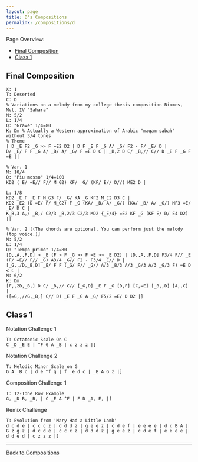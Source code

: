 ```yaml
---
layout: page
title: D's Compositions
permalink: /compositions/d
---
```


Page Overview:
* [Final Composition](#final-composition)
* [Class 1](#class-1)

## Final Composition
```
X: 1
T: Deserted
C: D
% Variations on a melody from my college thesis composition Biomes, Mvt. IV "Sahara"
M: 5/2
L: 1/4
Q: "Grave" 1/4=80
K: Dm % Actually a Western approximation of Arabic "maqam sabah" without 3/4 tones
% Theme
| D _E F2 _G >> F =E2 D2 | D F _E F _G A/ _G/ F2 - F/ _E/ D |
D/ _E/ F F _G A/ _B/ A/ _G/ F =E D C | _B,2 D C/ _B,// C// D _E F _G F =E ||

% Var. 1
M: 10/4
Q: "Piu mosso" 1/4=100
KD2 (_E/ =E// F// M_G2) KF/ _G/ (KF/ E// D//) ME2 D |

L: 1/8
KD2 _E F _E F M_G3 F/ _G/ KA _G KF2 M_E2 D3 C |
KD2 _E2 (D =E/ F/ M_G2) F _G (KA/ _B/ A/ _G/) (KA/ _B/ A/ _G/) MF3 =E/ _E/ D C |
K_B,3 A,/ _B,/ C2/3 _B,2/3 C2/3 MD2 {_E/4} =E2 KF _G (KF E/ D/ E4 D2) ||

% Var. 2 [(The chords are optional. You can perform just the melody (top voice.)]
M: 5/2
L: 1/4
Q: "Tempo primo" 1/4=80
[D,,A,,F,D] > _E (F > F _G >> F =E >> _E D2) | [D,,A,,F,D] F3/4 F// _E (F/ =E// F// _G) A3/4 _G// F2 - F3/4 _E// D |
[_G,,/D,_B,D] _E/ F F (_G/ F// _G// A/3 _B/3 A/3 _G/3 A/3 _G/3 F) =E D < C |
M: 6/2
K: Dm
[F,,2D,_B,] D C/ _B,// C// [_G,D] _E F _G [D,F] [C,=E] [_B,,D] [A,,C] |
([=G,,//G,_B,] C// D) _E F _G A _G/ F5/2 =E/ D D2 |]  
```

## Class 1
Notation Challenge 1
```
T: Octatonic Scale On C
C _D _E E | ^F G A _B | c z z z |]
```

Notation Challenge 2
```
T: Melodic Minor Scale on G
G A _B c | d e ^f g | f _e d c | _B A G z |]
```

Composition Challenge 1
```
T: 12-Tone Row Example
G, _D B, _B, | C _E A ^F | F D _A, E, |]
```

Remix Challenge
```
T: Evolution from 'Mary Had a Little Lamb'
d c d e | c c c z | d d d z | g e e z | c d e f | e e e e | d c B A | G z g z | d c d e | c c c z | d d d z | g e e z | c d e f | e e e e | d d e d | c z z z |]
```

---
[Back to Compositions](/sc-workshop/compositions/)
